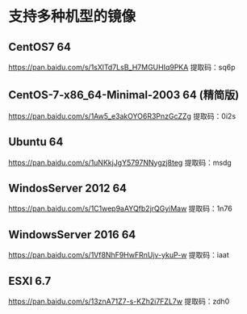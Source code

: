 # 支持多种机型的镜像

## CentOS7 64

https://pan.baidu.com/s/1sXlTd7LsB_H7MGUHIq9PKA 提取码：sq6p

## CentOS-7-x86_64-Minimal-2003 64 (精简版)

https://pan.baidu.com/s/1Aw5_e3akOYO6R3PnzGcZZg 提取码：0i2s

## Ubuntu 64

https://pan.baidu.com/s/1uNKkjJgY5797NNygzj8teg 提取码：msdg

## WindosServer 2012 64

https://pan.baidu.com/s/1C1wep9aAYQfb2jrQGyiMaw 提取码：1n76

## WindowsServer 2016 64

https://pan.baidu.com/s/1Vf8NhF9HwFRnUjv-ykuP-w 提取码：iaat

## ESXI 6.7

https://pan.baidu.com/s/13znA71Z7-s-KZh2i7FZL7w 提取码：zdh0
